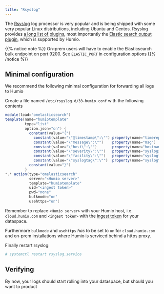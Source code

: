 ```yaml
---
title: "Rsyslog"
---
```


The [Rsyslog](https://www.rsyslog.com) log processor is very popular and is being shipped with some very popular Linux distributions, including Ubuntu and Centos.
Rsyslog provides [a long list of plugins](https://www.rsyslog.com/plugins/), most importantly the [Elastic search output plugin](https://www.rsyslog.com/doc/v8-stable/configuration/modules/omelasticsearch.html), which is supported by Humio.

{{% notice note %}}
On-prem users will have to enable the Elasticsearch bulk endpoint on port 9200. See `ELASTIC_PORT` in [configuration options](/operation/installation/configuration_options/#example-configuration-file-with-comments)
{{% /notice %}}

## Minimal configuration
We recommend the following minimal configuration for forwarding all logs to Humio

Create a file named `/etc/rsyslog.d/33-humio.conf` with the following contents

```groovy
module(load="omelasticsearch")
template(name="humiotemplate"
         type="list"
         option.json="on") {
           constant(value="{")
             constant(value="\"@timestamp\":\"") property(name="timereported" dateFormat="rfc3339") constant(value="\",")
             constant(value="\"message\":\"")    property(name="msg")                               constant(value="\",")
             constant(value="\"host\":\"")       property(name="hostname")                          constant(value="\",")
             constant(value="\"severity\":\"")   property(name="syslogseverity-text")               constant(value="\",")
             constant(value="\"facility\":\"")   property(name="syslogfacility-text")               constant(value="\",")
             constant(value="\"syslogtag\":\"")  property(name="syslogtag")                         constant(value="\"")
           constant(value="}")
         }
*.* action(type="omelasticsearch"
           server="<Humio server>"
           template="humiotemplate"
           uid="<ingest token>"
           pwd="none"
           bulkmode="on"
           usehttps="on")
```

Remember to replace `<Humio server>` with your Humio host, i.e. `cloud.humio.com` and `<ingest token>` with the [ingest token](/sending_logs_to_humio/ingest_tokens/) for your dataspace.

Furthermore `bulkmode` and `usehttps` _has_ to be set to `on` for `cloud.humio.com` and on-prem installations where Humio is serviced behind a https proxy.

Finally restart rsyslog
```bash
# systemctl restart rsyslog.service
```

## Verifying

By now, your logs should start rolling into your dataspace, but should you want to product